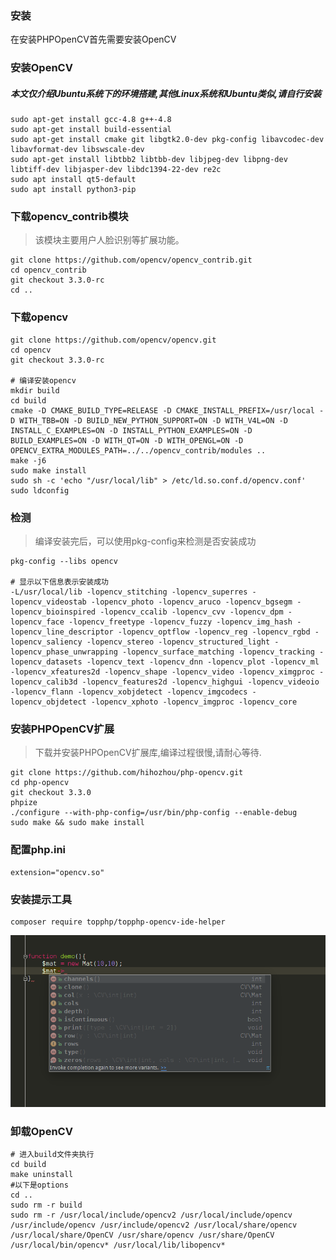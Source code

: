 ### 安装

在安装PHPOpenCV首先需要安装OpenCV

### 安装OpenCV

##### 本文仅介绍Ubuntu系统下的环境搭建,其他Linux系统和Ubuntu类似,请自行安装

```shell
sudo apt-get install gcc-4.8 g++-4.8
sudo apt-get install build-essential
sudo apt-get install cmake git libgtk2.0-dev pkg-config libavcodec-dev libavformat-dev libswscale-dev
sudo apt-get install libtbb2 libtbb-dev libjpeg-dev libpng-dev libtiff-dev libjasper-dev libdc1394-22-dev re2c
sudo apt install qt5-default
sudo apt install python3-pip
```

### 下载opencv\_contrib模块

> 该模块主要用户人脸识别等扩展功能。

```shell
git clone https://github.com/opencv/opencv_contrib.git
cd opencv_contrib
git checkout 3.3.0-rc
cd ..
```

### 下载opencv

```shell
git clone https://github.com/opencv/opencv.git
cd opencv
git checkout 3.3.0-rc

# 编译安装opencv
mkdir build
cd build
cmake -D CMAKE_BUILD_TYPE=RELEASE -D CMAKE_INSTALL_PREFIX=/usr/local -D WITH_TBB=ON -D BUILD_NEW_PYTHON_SUPPORT=ON -D WITH_V4L=ON -D INSTALL_C_EXAMPLES=ON -D INSTALL_PYTHON_EXAMPLES=ON -D BUILD_EXAMPLES=ON -D WITH_QT=ON -D WITH_OPENGL=ON -D OPENCV_EXTRA_MODULES_PATH=../../opencv_contrib/modules ..
make -j6
sudo make install
sudo sh -c 'echo "/usr/local/lib" > /etc/ld.so.conf.d/opencv.conf'
sudo ldconfig
```

### 检测

> 编译安装完后，可以使用pkg-config来检测是否安装成功

```shell
pkg-config --libs opencv

# 显示以下信息表示安装成功
-L/usr/local/lib -lopencv_stitching -lopencv_superres -lopencv_videostab -lopencv_photo -lopencv_aruco -lopencv_bgsegm -lopencv_bioinspired -lopencv_ccalib -lopencv_cvv -lopencv_dpm -lopencv_face -lopencv_freetype -lopencv_fuzzy -lopencv_img_hash -lopencv_line_descriptor -lopencv_optflow -lopencv_reg -lopencv_rgbd -lopencv_saliency -lopencv_stereo -lopencv_structured_light -lopencv_phase_unwrapping -lopencv_surface_matching -lopencv_tracking -lopencv_datasets -lopencv_text -lopencv_dnn -lopencv_plot -lopencv_ml -lopencv_xfeatures2d -lopencv_shape -lopencv_video -lopencv_ximgproc -lopencv_calib3d -lopencv_features2d -lopencv_highgui -lopencv_videoio -lopencv_flann -lopencv_xobjdetect -lopencv_imgcodecs -lopencv_objdetect -lopencv_xphoto -lopencv_imgproc -lopencv_core
```

### 安装PHPOpenCV扩展

> 下载并安装PHPOpenCV扩展库,编译过程很慢,请耐心等待.

```shell
git clone https://github.com/hihozhou/php-opencv.git
cd php-opencv
git checkout 3.3.0
phpize
./configure --with-php-config=/usr/bin/php-config --enable-debug
sudo make && sudo make install
```

### 配置php.ini

```shell
extension="opencv.so"
```

### 安装提示工具

```shell
composer require topphp/topphp-opencv-ide-helper
```
![](/assets/opencv-ide-helper-01.png)

### 卸载OpenCV

```shell
# 进入build文件夹执行
cd build
make uninstall
#以下是options
cd ..
sudo rm -r build
sudo rm -r /usr/local/include/opencv2 /usr/local/include/opencv /usr/include/opencv /usr/include/opencv2 /usr/local/share/opencv /usr/local/share/OpenCV /usr/share/opencv /usr/share/OpenCV /usr/local/bin/opencv* /usr/local/lib/libopencv*
```



